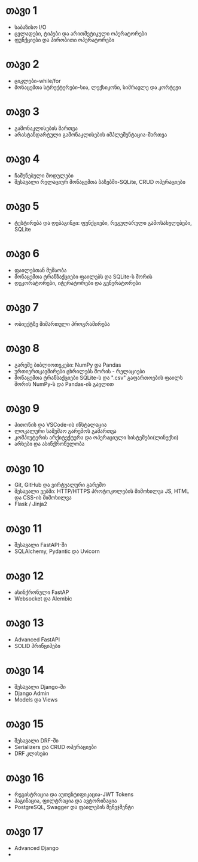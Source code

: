 # **თავი 1**
- საბაზისო I/O
- ცვლადები, ტიპები და არითმეტიკული ოპერატორები
- ფუნქციები და პირობითი ოპერატორები

# **თავი 2**
- ციკლები-while/for
- მონაცემთა სტრუქტურები-სია, ლექსიკონი, სიმრავლე და კორტეჟი

# **თავი 3**
- გამონაკლისების მართვა
- არასტანდარტული გამონაკლისების იმპლემენტაცია-მართვა

# **თავი 4**
- ჩაშენებული მოდულები
- შესავალი რელაციურ მონაცემთა ბაზებში-SQLite, CRUD ოპერაციები

# **თავი 5**
- ტესტირება და დებაგინგი:
ფუნქციები, რეგულარული გამოსახულებები, SQLite


# **თავი 6**
- ფაილებთან მუშაობა
- მონაცემთა ტრანზაქციები ფაილებს და SQLite-ს შორის
- დეკორატორები, იტერატორები და გენერატორები

# **თავი 7**
- ობიექტზე მიმართული პროგრამირება

# **თავი 8**
- გარეშე ბიბლიოთეკები: NumPy და Pandas
- ურთიერთკავშირები ცხრილებს შორის - რელაციები
- მონაცემთა ტრანსაქციები SQLite-ს და ".csv" გაფართოების ფაილს შორის NumPy-ს და Pandas-ის გავლით

# **თავი 9**
- პითონის და VSCode-ის ინსტალაცია
- ლოკალური სამუშაო გარემოს გამართვა
- კომპიუტერის არქიტექტურა და ოპერაციული სისტემები(ლინუქსი)
- არხები და ასინქრონულობა

# **თავი 10**
- Git, GitHub და ვირტუალური გარემო
- შესავალი ვებში:
HTTP/HTTPS პროტოკოლების მიმოხილვა
JS, HTML და CSS-ის მიმოხილვა
- Flask / Jinja2

# **თავი 11**
- შესავალი FastAPI-ში
- SQLAlchemy, Pydantic და Uvicorn 

# **თავი 12**
- ასინქრონული FastAP
- Websocket და Alembic

# **თავი 13**
- Advanced FastAPI
- SOLID პრინციპები

# **თავი 14**
- შესავალი Django-ში
- Django Admin
- Models და Views

# **თავი 15**
- შესავალი DRF-ში
- Serializers და CRUD ოპერაციები
- DRF კლასები


# **თავი 16**
- რეგისტრაცია და აუთენტიფიკაცია-JWT Tokens
- პაგინაცია, ფილტრაცია და ავტორიზაცია
- PostgreSQL, Swagger და ფაილების მენეჯმენტი

# **თავი 17**
- Advanced Django
- 





















